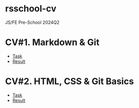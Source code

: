 # rsschool-cv
JS/FE Pre-School 2024Q2

# CV#1. Markdown & Git
- [Task](https://github.com/rolling-scopes-school/tasks/blob/master/tasks/cv/git-markdown.md)
- [Result](https://alexandrturdiyev.github.io/rsschool-cv/cv) 

# CV#2. HTML, CSS & Git Basics
- [Task](https://github.com/rolling-scopes-school/tasks/blob/master/tasks/cv/html-css-git.md)
- [Result](https://alexandrturdiyev.github.io/rsschool-cv/)